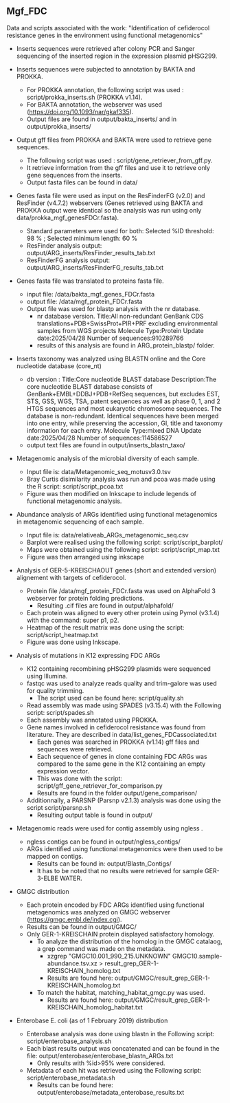 ## Mgf_FDC ##
Data and scripts associated with the work: "Identification of cefiderocol resistance genes in the environment using functional metagenomics"


- Inserts sequences were retrieved after colony PCR and Sanger sequencing of the inserted region in the expression plasmid pHSG299.

- Inserts sequences were subjected to annotation by BAKTA and PROKKA.
	- For PROKKA annotation, the following script was used : script/prokka_inserts.sh (PROKKA v1.14).
	- For BAKTA annotation, the webserver was used (https://doi.org/10.1093/nar/gkaf335).
	- Output files are found in output/bakta_inserts/ and in output/prokka_inserts/

- Output gff files from PROKKA and BAKTA were used to retrieve gene sequences. 
	- The following script was used : script/gene_retriever_from_gff.py. 
	- It retrieve information from the gff files and use it to retrieve only gene sequences from the inserts.
	- Output fasta files can be found in data/

- Genes fasta file were used as input on the ResFinderFG (v2.0) and ResFinder (v4.7.2) webservers (Genes retrieved using BAKTA and PROKKA output were identical so the analysis was run using only data/prokka_mgf_genesFDCr.fasta). 
	- Standard parameters were used for both: Selected %ID threshold:  98 % ; Selected minimum length:  60 %
	- ResFinder analysis output: output/ARG_inserts/ResFinder_results_tab.txt
	- ResFinderFG analysis output: output/ARG_inserts/ResFinderFG_results_tab.txt

- Genes fasta file was translated to proteins fasta file.
	- input file: /data/bakta_mgf_genes_FDCr.fasta
	- output file: /data/mgf_protein_FDCr.fasta
	- Output file was used for blastp analysis with the nr database. 
		- nr database version.
			Title:All non-redundant GenBank CDS translations+PDB+SwissProt+PIR+PRF excluding environmental samples from WGS projects
			Molecule Type:Protein
			Update date:2025/04/28
			Number of sequences:910289766
		- results of this analysis are found in ARG_protein_blastp/ folder. 

- Inserts taxonomy was analyzed using BLASTN online and the Core nucleotide database (core_nt)
	- db version : 
		Title:Core nucleotide BLAST database
		Description:The core nucleotide BLAST database consists of GenBank+EMBL+DDBJ+PDB+RefSeq sequences, but excludes EST, STS, GSS, WGS, TSA, patent sequences as well as phase 0, 1, and 2 HTGS sequences and most eukaryotic chromosome sequences. 
		The database is non-redundant. Identical sequences have been merged into one entry, while preserving the accession, GI, title and taxonomy information for each entry.
		Molecule Type:mixed DNA
		Update date:2025/04/28
		Number of sequences:114586527
	- output text files are found in output/inserts_blastn_taxo/

- Metagenomic analysis of the microbial diversity of each sample.
	- Input file is: data/Metagenomic_seq_motusv3.0.tsv
	- Bray Curtis disimilarity analysis was run and pcoa was made using the R script: script/script_pcoa.txt
	- Figure was then modified on Inkscape to include legends of functional metagenomic analysis.
	
- Abundance analysis of ARGs identified using functional metagenomics in metagenomic sequencing of each sample. 
	- Input file is: data/relativeab_ARGs_metagenomic_seq.csv
	- Barplot were realised using the following script:  script/script_barplot/
	- Maps were obtained using the following script: script/script_map.txt
	- Figure was then arranged using inkscape

- Analysis of GER-5-KREISCHAOUT genes (short and extended version) alignement with targets of cefiderocol.
	- Protein file /data/mgf_protein_FDCr.fasta was used on AlphaFold 3 webserver for protein folding predictions.
		- Resulting .cif files are found in output/alphafold/
	- Each protein was aligned to every other protein using Pymol (v3.1.4) with the command: super p1, p2.
	- Heatmap of the result matrix was done using the script: script/script_heatmap.txt
	- Figure was done using Inkscape.

- Analysis of mutations in K12 expressing FDC ARGs
	- K12 containing recombining pHSG299 plasmids were sequenced using Illumina.
	- fastqc was used to analyze reads quality and trim-galore was used for quality trimming. 
		- The script used can be found here: script/quality.sh
	- Read assembly was made using SPADES (v3.15.4) with the Following script: script/spades.sh
	- Each assembly was annotated using PROKKA. 
	- Gene names involved in cefiderocol resistance was found from literature. They are described in data/list_genes_FDCassociated.txt 
		- Each genes was searched in PROKKA (v1.14) gff files and sequences were retrieved. 
		- Each sequence of genes in clone containing FDC ARGs was compared to the same gene in the K12 containing an empty expression vector. 
		- This was done with the script: script/gff_gene_retriever_for_comparison.py
		- Results are found in the folder output/gene_comparison/
	- Additionnally, a PARSNP (Parsnp v2.1.3) analysis was done using the script script/parsnp.sh
		- Resulting output table is found in output/

- Metagenomic reads were used for contig assembly using ngless .
	- ngless contigs can be found in output/ngless_contigs/
	- ARGs identified using functional metagenomics were then used to be mapped on contigs. 
		- Results can be found in: output/Blastn_Contigs/ 
		- It has to be noted that no results were retrieved for sample GER-3-ELBE WATER.


- GMGC distribution
	- Each protein encoded by FDC ARGs identified using functional metagenomics was analyzed on GMGC webserver (https://gmgc.embl.de/index.cgi). 
	- Results can be found in output/GMGC/
	- Only GER-1-KREISCHAIN protein displayed satisfactory homology.
		- To analyze the distribution of the homolog in the GMGC catalaog, a grep command was made on the metadata.
			- xzgrep "GMGC10.001_990_215.UNKNOWN" GMGC10.sample-abundance.tsv.xz > result_grep_GER-1-KREISCHAIN_homolog.txt
			- Results are found here: output/GMGC/result_grep_GER-1-KREISCHAIN_homolog.txt
		- To match the habitat, matching_habitat_gmgc.py was used.
			- Results are found here: output/GMGC/result_grep_GER-1-KREISCHAIN_homolog_habitat.txt
	
- Enterobase E. coli (as of 1 February 2019) distribution
	- Enterobase analysis was done using blastn in the Following script: script/enterobase_analysis.sh
	- Each blast results output was concatenated and can be found in the file: output/enterobase/enterobase_blastn_ARGs.txt
		- Only results with %id>95% were considered.
	- Metadata of each hit was retrieved using the Following script: script/enterobase_metadata.sh
		- Results can be found here: output/enterobase/metadata_enterobase_results.txt
	

	
	





	
	

